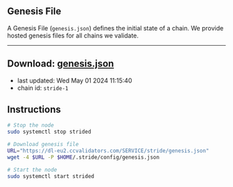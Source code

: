 ## Genesis File
A Genesis File (`genesis.json`) defines the initial state of a chain. We provide hosted genesis files for all chains we validate.

---
**Download: [genesis.json](https://dl-eu2.ccvalidators.com/SERVICE/stride/genesis.json)**
---

- last updated: Wed May 01 2024 11:15:40
- chain id: `stride-1`

## Instructions
```sh
# Stop the node
sudo systemctl stop strided

# Download genesis file
URL="https://dl-eu2.ccvalidators.com/SERVICE/stride/genesis.json"
wget -4 $URL -P $HOME/.stride/config/genesis.json

# Start the node
sudo systemctl start strided
```
